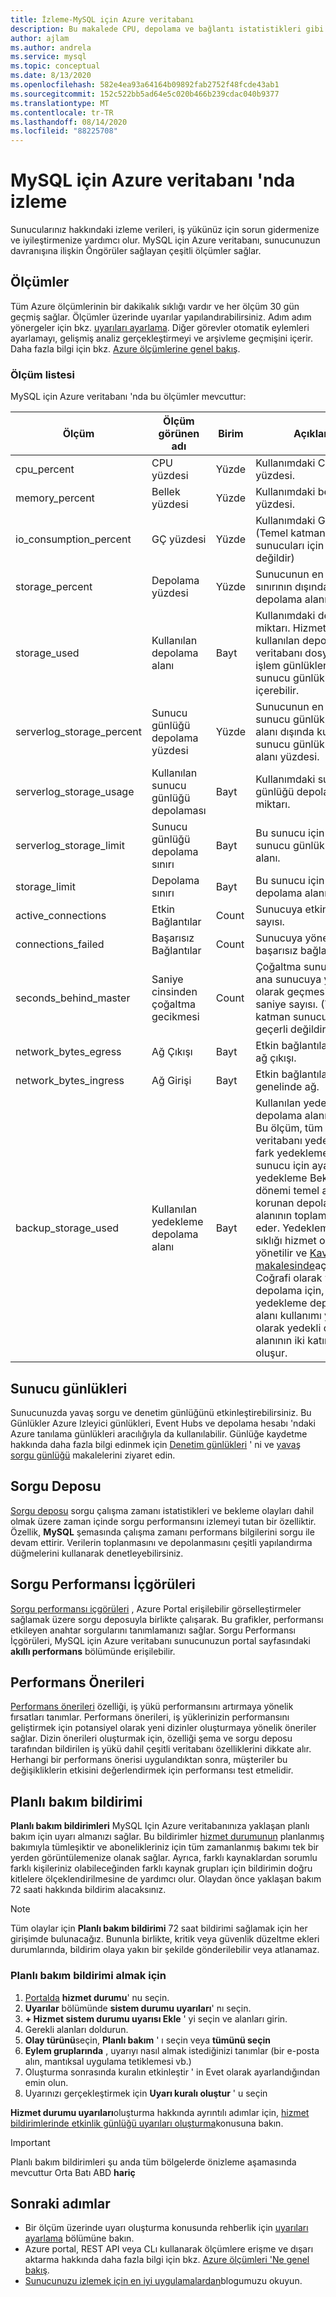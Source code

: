 ```yaml
---
title: İzleme-MySQL için Azure veritabanı
description: Bu makalede CPU, depolama ve bağlantı istatistikleri gibi MySQL için Azure veritabanı için izleme ve uyarı verme ölçümleri açıklanmaktadır.
author: ajlam
ms.author: andrela
ms.service: mysql
ms.topic: conceptual
ms.date: 8/13/2020
ms.openlocfilehash: 582e4ea93a64164b09892fab2752f48fcde43ab1
ms.sourcegitcommit: 152c522bb5ad64e5c020b466b239cdac040b9377
ms.translationtype: MT
ms.contentlocale: tr-TR
ms.lasthandoff: 08/14/2020
ms.locfileid: "88225708"
---
```

# <a name="monitoring-in-azure-database-for-mysql"></a>MySQL için Azure veritabanı 'nda izleme
Sunucularınız hakkındaki izleme verileri, iş yükünüz için sorun gidermenize ve iyileştirmenize yardımcı olur. MySQL için Azure veritabanı, sunucunuzun davranışına ilişkin Öngörüler sağlayan çeşitli ölçümler sağlar.

## <a name="metrics"></a>Ölçümler
Tüm Azure ölçümlerinin bir dakikalık sıklığı vardır ve her ölçüm 30 gün geçmiş sağlar. Ölçümler üzerinde uyarılar yapılandırabilirsiniz. Adım adım yönergeler için bkz. [uyarıları ayarlama](howto-alert-on-metric.md). Diğer görevler otomatik eylemleri ayarlamayı, gelişmiş analiz gerçekleştirmeyi ve arşivleme geçmişini içerir. Daha fazla bilgi için bkz. [Azure ölçümlerine genel bakış](../monitoring-and-diagnostics/monitoring-overview-metrics.md).

### <a name="list-of-metrics"></a>Ölçüm listesi
MySQL için Azure veritabanı 'nda bu ölçümler mevcuttur:

|Ölçüm|Ölçüm görünen adı|Birim|Açıklama|
|---|---|---|---|
|cpu_percent|CPU yüzdesi|Yüzde|Kullanımdaki CPU yüzdesi.|
|memory_percent|Bellek yüzdesi|Yüzde|Kullanımdaki belleğin yüzdesi.|
|io_consumption_percent|GÇ yüzdesi|Yüzde|Kullanımdaki GÇ yüzdesi. (Temel katman sunucuları için geçerli değildir)|
|storage_percent|Depolama yüzdesi|Yüzde|Sunucunun en yüksek sınırının dışında kullanılan depolama alanı yüzdesi.|
|storage_used|Kullanılan depolama alanı|Bayt|Kullanımdaki depolama miktarı. Hizmet tarafından kullanılan depolama alanı, veritabanı dosyalarını, işlem günlüklerini ve sunucu günlüklerini içerebilir.|
|serverlog_storage_percent|Sunucu günlüğü depolama yüzdesi|Yüzde|Sunucunun en yüksek sunucu günlük depolama alanı dışında kullanılan sunucu günlük depolama alanı yüzdesi.|
|serverlog_storage_usage|Kullanılan sunucu günlüğü depolaması|Bayt|Kullanımdaki sunucu günlüğü depolama miktarı.|
|serverlog_storage_limit|Sunucu günlüğü depolama sınırı|Bayt|Bu sunucu için en fazla sunucu günlük depolama alanı.|
|storage_limit|Depolama sınırı|Bayt|Bu sunucu için en fazla depolama alanı.|
|active_connections|Etkin Bağlantılar|Count|Sunucuya etkin bağlantı sayısı.|
|connections_failed|Başarısız Bağlantılar|Count|Sunucuya yönelik başarısız bağlantı sayısı.|
|seconds_behind_master|Saniye cinsinden çoğaltma gecikmesi|Count|Çoğaltma sunucusunun ana sunucuya yönelik olarak geçmesi gereken saniye sayısı. (Temel katman sunucuları için geçerli değildir)|
|network_bytes_egress|Ağ Çıkışı|Bayt|Etkin bağlantılar arasında ağ çıkışı.|
|network_bytes_ingress|Ağ Girişi|Bayt|Etkin bağlantılar genelinde ağ.|
|backup_storage_used|Kullanılan yedekleme depolama alanı|Bayt|Kullanılan yedekleme depolama alanı miktarı. Bu ölçüm, tüm tam veritabanı yedeklemeleri, fark yedeklemeleri ve sunucu için ayarlanan yedekleme Bekletme dönemi temel alınarak korunan depolama alanının toplamını temsil eder. Yedeklemelerin sıklığı hizmet olarak yönetilir ve [Kavramlar makalesinde](concepts-backup.md)açıklanmıştır. Coğrafi olarak yedekli depolama için, yedekleme depolama alanı kullanımı yerel olarak yedekli depolama alanının iki katından oluşur.|

## <a name="server-logs"></a>Sunucu günlükleri
Sunucunuzda yavaş sorgu ve denetim günlüğünü etkinleştirebilirsiniz. Bu Günlükler Azure Izleyici günlükleri, Event Hubs ve depolama hesabı 'ndaki Azure tanılama günlükleri aracılığıyla da kullanılabilir. Günlüğe kaydetme hakkında daha fazla bilgi edinmek için [Denetim günlükleri](concepts-audit-logs.md) ' ni ve [yavaş sorgu günlüğü](concepts-server-logs.md) makalelerini ziyaret edin.

## <a name="query-store"></a>Sorgu Deposu
[Sorgu deposu](concepts-query-store.md) sorgu çalışma zamanı istatistikleri ve bekleme olayları dahil olmak üzere zaman içinde sorgu performansını izlemeyi tutan bir özelliktir. Özellik, **MySQL** şemasında çalışma zamanı performans bilgilerini sorgu ile devam ettirir. Verilerin toplanmasını ve depolanmasını çeşitli yapılandırma düğmelerini kullanarak denetleyebilirsiniz.

## <a name="query-performance-insight"></a>Sorgu Performansı İçgörüleri
[Sorgu performansı içgörüleri](concepts-query-performance-insight.md) , Azure Portal erişilebilir görselleştirmeler sağlamak üzere sorgu deposuyla birlikte çalışarak. Bu grafikler, performansı etkileyen anahtar sorgularını tanımlamanızı sağlar. Sorgu Performansı İçgörüleri, MySQL için Azure veritabanı sunucunuzun portal sayfasındaki **akıllı performans** bölümünde erişilebilir.

## <a name="performance-recommendations"></a>Performans Önerileri
[Performans önerileri](concepts-performance-recommendations.md) özelliği, iş yükü performansını artırmaya yönelik fırsatları tanımlar. Performans önerileri, iş yüklerinizin performansını geliştirmek için potansiyel olarak yeni dizinler oluşturmaya yönelik öneriler sağlar. Dizin önerileri oluşturmak için, özelliği şema ve sorgu deposu tarafından bildirilen iş yükü dahil çeşitli veritabanı özelliklerini dikkate alır. Herhangi bir performans önerisi uygulandıktan sonra, müşteriler bu değişikliklerin etkisini değerlendirmek için performansı test etmelidir.

## <a name="planned-maintenance-notification"></a>Planlı bakım bildirimi

**Planlı bakım bildirimleri** MySQL Için Azure veritabanınıza yaklaşan planlı bakım için uyarı almanızı sağlar. Bu bildirimler [hizmet durumunun](../service-health/overview.md) planlanmış bakımıyla tümleşiktir ve abonelikleriniz için tüm zamanlanmış bakımı tek bir yerden görüntülemenize olanak sağlar. Ayrıca, farklı kaynaklardan sorumlu farklı kişileriniz olabileceğinden farklı kaynak grupları için bildirimin doğru kitlelere ölçeklendirilmesine de yardımcı olur. Olaydan önce yaklaşan bakım 72 saati hakkında bildirim alacaksınız.

> [!Note]
> Tüm olaylar için **Planlı bakım bildirimi** 72 saat bildirimi sağlamak için her girişimde bulunacağız. Bununla birlikte, kritik veya güvenlik düzeltme ekleri durumlarında, bildirim olaya yakın bir şekilde gönderilebilir veya atlanamaz.

### <a name="to-receive-planned-maintenance-notification"></a>Planlı bakım bildirimi almak için

1. [Portalda](https://portal.azure.com) **hizmet durumu**' nu seçin.
2. **Uyarılar** bölümünde **sistem durumu uyarıları**' nı seçin.
3. **+ Hizmet sistem durumu uyarısı Ekle** ' yi seçin ve alanları girin.
4. Gerekli alanları doldurun. 
5. **Olay türünü**seçin, **Planlı bakım** ' ı seçin veya **tümünü seçin**
6. **Eylem gruplarında** , uyarıyı nasıl almak istediğinizi tanımlar (bir e-posta alın, mantıksal uygulama tetiklemesi vb.)  
7. Oluşturma sonrasında kuralın etkinleştir ' in Evet olarak ayarlandığından emin olun.
8. Uyarınızı gerçekleştirmek için **Uyarı kuralı oluştur** ' u seçin

**Hizmet durumu uyarıları**oluşturma hakkında ayrıntılı adımlar için, [hizmet bildirimlerinde etkinlik günlüğü uyarıları oluşturma](../service-health/alerts-activity-log-service-notifications.md)konusuna bakın.

> [!IMPORTANT]
> Planlı bakım bildirimleri şu anda tüm bölgelerde önizleme aşamasında mevcuttur Orta Batı ABD **hariç**

## <a name="next-steps"></a>Sonraki adımlar
- Bir ölçüm üzerinde uyarı oluşturma konusunda rehberlik için [uyarıları ayarlama](howto-alert-on-metric.md) bölümüne bakın.
- Azure portal, REST API veya CLı kullanarak ölçümlere erişme ve dışarı aktarma hakkında daha fazla bilgi için bkz. [Azure ölçümleri 'Ne genel bakış](../monitoring-and-diagnostics/monitoring-overview-metrics.md).
- [Sunucunuzu izlemek için en iyi uygulamalardan](https://azure.microsoft.com/blog/best-practices-for-alerting-on-metrics-with-azure-database-for-mysql-monitoring/)blogumuzu okuyun.
